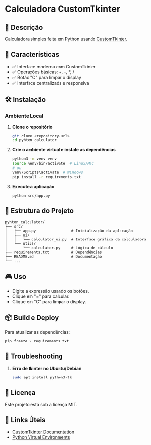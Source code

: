 # Calculadora CustomTkinter

## 📝 Descrição
Calculadora simples feita em Python usando [CustomTkinter](https://github.com/TomSchimansky/CustomTkinter).

## 🚀 Características
- ✅ Interface moderna com CustomTkinter
- ✅ Operações básicas: +, -, *, /
- ✅ Botão "C" para limpar o display
- ✅ Interface centralizada e responsiva

## 🛠️ Instalação

### Ambiente Local

1. **Clone o repositório**
   ```bash
   git clone <repository-url>
   cd pyhton_calculator
   ```

2. **Crie o ambiente virtual e instale as dependências**
   ```bash
   python3 -m venv venv
   source venv/bin/activate  # Linux/Mac
   # ou
   venv\Scripts\activate  # Windows
   pip install -r requirements.txt
   ```

3. **Execute a aplicação**
   ```bash
   python src/app.py
   ```

## 📁 Estrutura do Projeto

```
pyhton_calculator/
├── src/
│   ├── app.py                # Inicialização da aplicação
│   ├── ui/
│   │   └── calculator_ui.py  # Interface gráfica da calculadora
│   └── utils/
│       └── calculator.py     # Lógica de cálculo
├── requirements.txt          # Dependências
├── README.md                 # Documentação
└── ...
```

## 🎮 Uso

- Digite a expressão usando os botões.
- Clique em "=" para calcular.
- Clique em "C" para limpar o display.

## 📦 Build e Deploy

Para atualizar as dependências:
```bash
pip freeze > requirements.txt
```

## 🔧 Troubleshooting

1. **Erro de tkinter no Ubuntu/Debian**
   ```bash
   sudo apt install python3-tk
   ```

## 📄 Licença

Este projeto está sob a licença MIT.

## 🔗 Links Úteis

- [CustomTkinter Documentation](https://customtkinter.tomschimansky.com/)
- [Python Virtual Environments](https://docs.python.org/3/tutorial/venv.html)